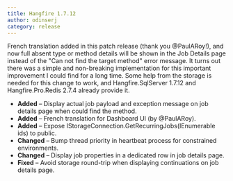 ```yaml
---
title: Hangfire 1.7.12
author: odinserj
category: release
---
```


French translation added in this patch release (thank you @PaulARoy!), and now full absent type or method details will be shown in the Job Details page instead of the "Can not find the target method" error message. It turns out there was a simple and non-breaking implementation for this important improvement I could find for a long time. Some help from the storage is needed for this change to work, and Hangfire.SqlServer 1.7.12 and Hangfire.Pro.Redis 2.7.4 already provide it.

* **Added** – Display actual job payload and exception message on job details page when could find the method.
* **Added** – French translation for Dashboard UI (by @PaulARoy).
* **Added** – Expose IStorageConnection.GetRecurringJobs(IEnumerable ids) to public.
* **Changed** – Bump thread priority in heartbeat process for constrained environments.
* **Changed** – Display job properties in a dedicated row in job details page.
* **Fixed** – Avoid storage round-trip when displaying continuations on job details page.

